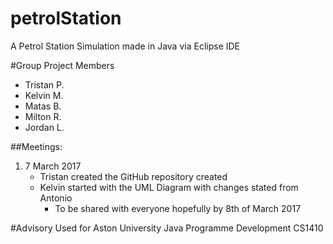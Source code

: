 # petrolStation
A Petrol Station Simulation made in Java via Eclipse IDE

#Group Project Members
- Tristan P.
- Kelvin M.
- Matas B.
- Milton R.
- Jordan L.

##Meetings:
1. 7 March 2017
	* Tristan created the GitHub repository created
	* Kelvin started with the UML Diagram with changes stated from Antonio
		- To be shared with everyone hopefully by 8th of March 2017


#Advisory
Used for Aston University Java Programme Development CS1410